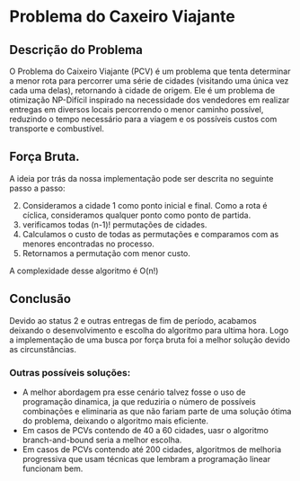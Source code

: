 # Problema do Caxeiro Viajante
## Descrição do Problema
O Problema do Caixeiro Viajante (PCV) é um problema que tenta determinar a menor rota para percorrer uma série de cidades (visitando uma única vez cada uma delas), retornando à cidade de origem. Ele é um problema de otimização NP-Difícil inspirado na necessidade dos vendedores em realizar entregas em diversos locais percorrendo o menor caminho possível, reduzindo o tempo necessário para a viagem e os possíveis custos com transporte e combustível.


## Força Bruta.
A ideia por trás da nossa implementação pode ser descrita no seguinte passo a passo:

2. Consideramos a cidade 1 como ponto inicial e final. Como a rota é cíclica, consideramos qualquer ponto como ponto de partida.
4. verificamos todas (n-1)! permutações de cidades.
5. Calculamos o custo de todas as permutações e comparamos com as menores encontradas no processo.
6. Retornamos a permutação com menor custo.

A complexidade desse algoritmo é O(n!)

## Conclusão
Devido ao status 2 e outras entregas de fim de período, acabamos deixando o desenvolvimento e escolha do algoritmo para ultima hora. Logo a implementação de uma busca por força bruta foi a melhor solução devido as circunstâncias.

### Outras possíveis soluções:
- A melhor abordagem pra esse cenário talvez fosse o uso de programação dinamica, ja que reduziria o número de possíveis combinações e eliminaria as que não fariam parte de uma solução ótima do problema, deixando o algoritmo mais eficiente.
- Em casos de PCVs contendo de 40 a 60 cidades, uasr o algoritmo branch-and-bound seria a melhor escolha. 
- Em casos de PCVs contendo até 200 cidades, algoritmos de melhoria progressiva que usam técnicas que lembram a programação linear funcionam bem.
